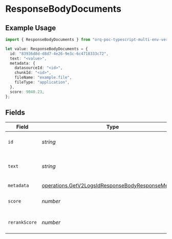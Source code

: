 # ResponseBodyDocuments

## Example Usage

```typescript
import { ResponseBodyDocuments } from "orq-poc-typescript-multi-env-version/models/operations";

let value: ResponseBodyDocuments = {
  id: "83936d8d-d8d7-4e26-9e3c-6c4718333c72",
  text: "<value>",
  metadata: {
    datasourceId: "<id>",
    chunkId: "<id>",
    fileName: "example.file",
    fileType: "application",
  },
  score: 9040.23,
};
```

## Fields

| Field                                                                                                                    | Type                                                                                                                     | Required                                                                                                                 | Description                                                                                                              |
| ------------------------------------------------------------------------------------------------------------------------ | ------------------------------------------------------------------------------------------------------------------------ | ------------------------------------------------------------------------------------------------------------------------ | ------------------------------------------------------------------------------------------------------------------------ |
| `id`                                                                                                                     | *string*                                                                                                                 | :heavy_check_mark:                                                                                                       | The id of the resource                                                                                                   |
| `text`                                                                                                                   | *string*                                                                                                                 | :heavy_check_mark:                                                                                                       | Text content of the document                                                                                             |
| `metadata`                                                                                                               | [operations.GetV2LogsIdResponseBodyResponseMetadata](../../models/operations/getv2logsidresponsebodyresponsemetadata.md) | :heavy_check_mark:                                                                                                       | N/A                                                                                                                      |
| `score`                                                                                                                  | *number*                                                                                                                 | :heavy_check_mark:                                                                                                       | The score of the document                                                                                                |
| `rerankScore`                                                                                                            | *number*                                                                                                                 | :heavy_minus_sign:                                                                                                       | The rerank score of the document                                                                                         |